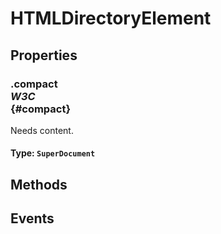 # HTMLDirectoryElement

## Properties

### .compact <div class="specs"><i>W3C</i></div> {#compact}

Needs content.

#### **Type**: `SuperDocument`

## Methods

## Events
